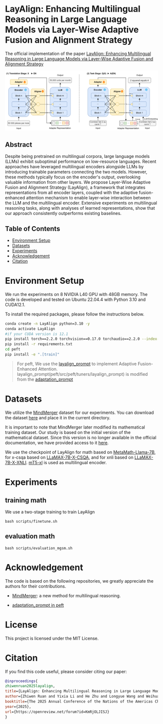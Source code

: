 # LayAlign: Enhancing Multilingual Reasoning in Large Language Models via Layer-Wise Adaptive Fusion and Alignment Strategy

The official implementation of the paper [LayAlign: Enhancing Multilingual Reasoning in Large Language Models via Layer-Wise Adaptive Fusion and Alignment Strategy](https://openreview.net/forum?id=KmRjOLJISJ&referrer=%5BAuthor%20Console%5D(%2Fgroup%3Fid%3Daclweb.org%2FNAACL%2F2025%2FConference%2FAuthors%23your-submissions))

![Overview](./images/layalign.png)

## Abstract

Despite being pretrained on multilingual corpora, large language models (LLMs) exhibit suboptimal performance on low-resource languages. Recent approaches have leveraged multilingual encoders alongside LLMs by introducing trainable parameters connecting the two models. However, these methods typically focus on the encoder's output, overlooking valuable information from other layers. We propose Layer-Wise Adaptive Fusion and Alignment Strategy (LayAlign), a framework that integrates representations from all encoder layers, coupled with the adaptive fusion-enhanced attention mechanism to enable layer-wise interaction between the LLM and the multilingual encoder. Extensive experiments on multilingual reasoning tasks, along with analyses of learned representations, show that our approach consistently outperforms existing baselines.

## Table of Contents

- [Environment Setup](#environment-setup)
- [Datasets](#datasets)
- [Experiments](#experiments)
- [Acknowledgement](#acknowledgement)
- [Citation](#citation)


# Environment Setup

We run the experiments on 8 NVIDIA L40 GPU with 48GB memory. The code is developed and tested on Ubuntu 22.04.4 with Python 3.10 and CUDA12.1.

To install the required packages, please follow the instructions below.

```bash
conda create -n LayAlign python=3.10 -y
conda activate LayAlign
#if your CUDA version is 12.1
pip install torch==2.2.0 torchvision==0.17.0 torchaudio==2.2.0 --index-url https://download.pytorch.org/whl/cu121
pip install -r requirements.txt
cd peft
pip install -e ".[train]"
```
> For peft, We use the [layalign_prompt](peft/src/peft/tuners/layalign_prompt) to implement Adaptive Fusion-Enhanced Attention. layalign_prompt(peft/src/peft/tuners/layalign_prompt) is modified from the [adaptation_prompt](https://github.com/huggingface/peft/tree/main/src/peft/tuners/adaption_prompt)



# Datasets
We utilize the [MindMerger](https://github.com/CONE-MT/MindMerger) dataset for our experiments. You can download the dataset [here](https://drive.google.com/drive/folders/1Rm5ppr1fCd4KbiDR2LSFKNChq_uSfiSE?usp=drive_link) and place it in the current directory.

It is important to note that MindMerger later modified its mathematical training dataset. Our study is based on the initial version of the mathematical dataset. Since this version is no longer available in the official documentation, we have provided access to it [here](https://drive.google.com/drive/folders/1evjD7HMLPBel1GKXtg-z77dR8DuCquPl?dmr=1&ec=wgc-drive-hero-goto).

We use the checkpoint of LayAlign for math based on [MetaMath-Llama-7B](https://huggingface.co/meta-math/MetaMath-7B-V1.0), for x-csqa based on [LLaMAX-7B-X-CSQA](https://huggingface.co/LLaMAX/LLaMAX2-7B-X-CSQA), and for xnli based on [LLaMAX-7B-X-XNLI](https://huggingface.co/LLaMAX/LLaMAX2-7B-XNLI). [mT5-xl](https://huggingface.co/google/mt5-xl) is used as multilingual encoder.


# Experiments

## training math
We use a two-stage training to train LayAlign
```
bash scripts/finetune.sh
```

## evaluation math
```
bash scripts/evaluation_mgsm.sh
```

# Acknowledgement

The code is based on the following repositories, we greatly appreciate the authors for their contributions.

- [MindMerger](https://github.com/CONE-MT/MindMerger): a new method for multilingual reasoning.

- [adaptation_prompt in peft](https://github.com/huggingface/peft/tree/main/src/peft/tuners/adaption_prompt)


# License

This project is licensed under the MIT License.


# Citation

If you find this code useful, please consider citing our paper:
```bibtex
@inproceedings{
zhiwenruan2025layalign,
title={LayAlign: Enhancing Multilingual Reasoning in Large Language Models via Layer-Wise Adaptive Fusion and Alignment Strategy},
author={Zhiwen Ruan and Yixia Li and He Zhu and Longyue Wang and Weihua Luo and Kaifu Zhang and Yun Chen and Guanhua Chen},
booktitle={The 2025 Annual Conference of the Nations of the Americas Chapter of the ACL},
year={2025},
url={https://openreview.net/forum?id=KmRjOLJISJ}
}
```
